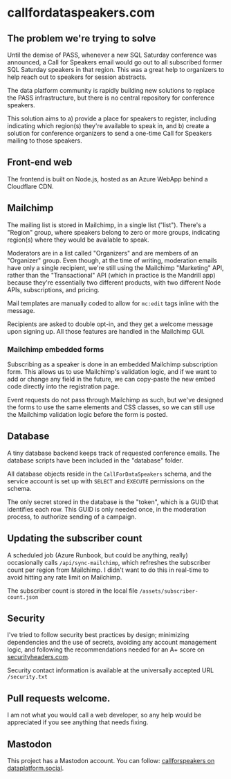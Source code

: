 # callfordataspeakers.com

## The problem we're trying to solve

Until the demise of PASS, whenever a new SQL Saturday conference was announced, a
Call for Speakers email would go out to all subscribed former SQL Saturday speakers
in that region. This was a great help to organizers to help reach out to speakers for
session abstracts.

The data platform community is rapidly building new solutions to replace the PASS
infrastructure, but there is no central repository for conference speakers.

This solution aims to a) provide a place for speakers to register, including indicating
which region(s) they're available to speak in, and b) create a solution for conference
organizers to send a one-time Call for Speakers mailing to those speakers.

## Front-end web

The frontend is built on Node.js, hosted as an Azure WebApp behind a Cloudflare CDN.

## Mailchimp

The mailing list is stored in Mailchimp, in a single list ("list"). There's a "Region"
group, where speakers belong to zero or more groups, indicating region(s) where they
would be available to speak.

Moderators are in a list called "Organizers" and are members of an "Organizer" group. Even
though, at the time of writing, moderation emails have only a single recipient, we're
still using the Mailchimp "Marketing" API, rather than the "Transactional" API (which in
practice is the Mandrill app) because they're essentially two different products, with
two different Node APIs, subscriptions, and pricing.

Mail templates are manually coded to allow for `mc:edit` tags inline with the message.

Recipients are asked to double opt-in, and they get a welcome message upon signing up.
All those features are handled in the Mailchimp GUI.

### Mailchimp embedded forms

Subscribing as a speaker is done in an embedded Mailchimp subscription form. This allows
us to use Mailchimp's validation logic, and if we want to add or change any field in the
future, we can copy-paste the new embed code directly into the registration page.

Event requests do not pass through Mailchimp as such, but we've designed the forms to use
the same elements and CSS classes, so we can still use the Mailchimp validation logic
before the form is posted.

## Database

A tiny database backend keeps track of requested conference emails. The database scripts
have been included in the "database" folder.

All database objects reside in the `CallForDataSpeakers` schema, and the service account
is set up with `SELECT` and `EXECUTE` permissions on the schema.

The only secret stored in the database is the "token", which is a GUID that identifies each
row. This GUID is only needed once, in the moderation process, to authorize sending of a
campaign.

## Updating the subscriber count

A scheduled job (Azure Runbook, but could be anything, really) occasionally calls
`/api/sync-mailchimp`, which refreshes the subscriber count per region from Mailchimp.
I didn't want to do this in real-time to avoid hitting any rate limit on Mailchimp.

The subscriber count is stored in the local file `/assets/subscriber-count.json`

## Security

I've tried to follow security best practices by design; minimizing dependencies and the
use of secrets, avoiding any account management logic, and following the recommendations
needed for an A+ score on [securityheaders.com](https://securityheaders.com/).

Security contact information is available at the universally accepted URL `/security.txt`

## Pull requests welcome.

I am not what you would call a web developer, so any help would be appreciated if you
see anything that needs fixing.

## Mastodon

This project has a Mastodon account. You can follow:
<a rel="me" href="https://dataplatform.social/@callforspeakers">callforspeakers on dataplatform.social</a>.
